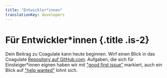 ```yaml
---
title: "Entwickler*innen"
translationKey: developers
---
```


# Für Entwickler*innen {.title .is-2}

Dein Beitrag zu Coagulate kann heute beginnen.
Wirf einen Blick in das Coagulate [Repository auf GitHub.com](https://github.com/LGro/coagulate).
Aufgaben, die sich für Einsteiger*innen eignen haben wir mit ["good first issue"](https://github.com/LGro/coagulate/issues?q=is%3Aissue+is%3Aopen+label%3A%22good+first+issue%22) markiert, auch ein Blick auf ["help wanted"](https://github.com/LGro/coagulate/issues?q=is%3Aissue+is%3Aopen+label%3A%22help+wanted%22) lohnt sich.
